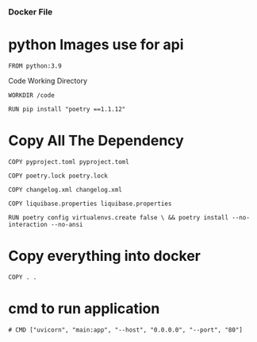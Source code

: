 ### Docker File 

# python Images use for api  
```
FROM python:3.9
```
Code Working Directory
``` 
WORKDIR /code
```

```
RUN pip install "poetry ==1.1.12"
```

# Copy All The Dependency 
``` 
COPY pyproject.toml pyproject.toml

COPY poetry.lock poetry.lock

COPY changelog.xml changelog.xml

COPY liquibase.properties liquibase.properties

RUN poetry config virtualenvs.create false \ && poetry install --no-interaction --no-ansi
```

# Copy everything into docker 
```
COPY . .
```

# cmd to run application
```
# CMD ["uvicorn", "main:app", "--host", "0.0.0.0", "--port", "80"]
```
